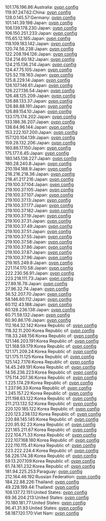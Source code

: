 101.176.196.86:Australia: [ovpn config](vpn/101_176_196_86.ovpn)  
119.97.247.62:China: [ovpn config](vpn/119_97_247_62.ovpn)  
128.0.145.57:Germany: [ovpn config](vpn/128_0_145_57.ovpn)  
101.141.39.198:Japan: [ovpn config](vpn/101_141_39_198.ovpn)  
106.139.178.230:Japan: [ovpn config](vpn/106_139_178_230.ovpn)  
106.150.251.233:Japan: [ovpn config](vpn/106_150_251_233.ovpn)  
115.65.12.165:Japan: [ovpn config](vpn/115_65_12_165.ovpn)  
118.109.183.142:Japan: [ovpn config](vpn/118_109_183_142.ovpn)  
120.74.56.238:Japan: [ovpn config](vpn/120_74_56_238.ovpn)  
122.208.194.126:Japan: [ovpn config](vpn/122_208_194_126.ovpn)  
124.214.60.182:Japan: [ovpn config](vpn/124_214_60_182.ovpn)  
124.215.136.214:Japan: [ovpn config](vpn/124_215_136_214.ovpn)  
124.47.75.105:Japan: [ovpn config](vpn/124_47_75_105.ovpn)  
125.52.118.163:Japan: [ovpn config](vpn/125_52_118_163.ovpn)  
125.8.229.14:Japan: [ovpn config](vpn/125_8_229_14.ovpn)  
126.107.146.61:Japan: [ovpn config](vpn/126_107_146_61.ovpn)  
126.227.136.54:Japan: [ovpn config](vpn/126_227_136_54.ovpn)  
126.48.125.209:Japan: [ovpn config](vpn/126_48_125_209.ovpn)  
126.88.133.37:Japan: [ovpn config](vpn/126_88_133_37.ovpn)  
126.88.88.191:Japan: [ovpn config](vpn/126_88_88_191.ovpn)  
126.89.154.10:Japan: [ovpn config](vpn/126_89_154_10.ovpn)  
133.175.174.202:Japan: [ovpn config](vpn/133_175_174_202.ovpn)  
133.186.36.207:Japan: [ovpn config](vpn/133_186_36_207.ovpn)  
138.64.96.144:Japan: [ovpn config](vpn/138_64_96_144.ovpn)  
153.222.107.200:Japan: [ovpn config](vpn/153_222_107_200.ovpn)  
157.120.104.139:Japan: [ovpn config](vpn/157_120_104_139.ovpn)  
159.28.132.206:Japan: [ovpn config](vpn/159_28_132_206.ovpn)  
160.86.17.150:Japan: [ovpn config](vpn/160_86_17_150.ovpn)  
175.177.6.45:Japan: [ovpn config](vpn/175_177_6_45.ovpn)  
180.145.138.227:Japan: [ovpn config](vpn/180_145_138_227.ovpn)  
180.28.240.8:Japan: [ovpn config](vpn/180_28_240_8.ovpn)  
210.194.188.9:Japan: [ovpn config](vpn/210_194_188_9.ovpn)  
218.216.218.36:Japan: [ovpn config](vpn/218_216_218_36.ovpn)  
218.41.217.216:Japan: [ovpn config](vpn/218_41_217_216.ovpn)  
219.100.37.104:Japan: [ovpn config](vpn/219_100_37_104.ovpn)  
219.100.37.105:Japan: [ovpn config](vpn/219_100_37_105.ovpn)  
219.100.37.107:Japan: [ovpn config](vpn/219_100_37_107.ovpn)  
219.100.37.13:Japan: [ovpn config](vpn/219_100_37_13.ovpn)  
219.100.37.177:Japan: [ovpn config](vpn/219_100_37_177.ovpn)  
219.100.37.182:Japan: [ovpn config](vpn/219_100_37_182.ovpn)  
219.100.37.19:Japan: [ovpn config](vpn/219_100_37_19.ovpn)  
219.100.37.31:Japan: [ovpn config](vpn/219_100_37_31.ovpn)  
219.100.37.49:Japan: [ovpn config](vpn/219_100_37_49.ovpn)  
219.100.37.51:Japan: [ovpn config](vpn/219_100_37_51.ovpn)  
219.100.37.55:Japan: [ovpn config](vpn/219_100_37_55.ovpn)  
219.100.37.58:Japan: [ovpn config](vpn/219_100_37_58.ovpn)  
219.100.37.86:Japan: [ovpn config](vpn/219_100_37_86.ovpn)  
219.100.37.87:Japan: [ovpn config](vpn/219_100_37_87.ovpn)  
219.100.37.96:Japan: [ovpn config](vpn/219_100_37_96.ovpn)  
219.165.249.8:Japan: [ovpn config](vpn/219_165_249_8.ovpn)  
221.114.170.58:Japan: [ovpn config](vpn/221_114_170_58.ovpn)  
222.230.56.91:Japan: [ovpn config](vpn/222_230_56_91.ovpn)  
223.218.111.73:Japan: [ovpn config](vpn/223_218_111_73.ovpn)  
27.89.16.78:Japan: [ovpn config](vpn/27_89_16_78.ovpn)  
27.96.32.74:Japan: [ovpn config](vpn/27_96_32_74.ovpn)  
36.52.207.70:Japan: [ovpn config](vpn/36_52_207_70.ovpn)  
58.146.60.112:Japan: [ovpn config](vpn/58_146_60_112.ovpn)  
60.112.43.188:Japan: [ovpn config](vpn/60_112_43_188.ovpn)  
60.128.236.138:Japan: [ovpn config](vpn/60_128_236_138.ovpn)  
60.71.59.132:Japan: [ovpn config](vpn/60_71_59_132.ovpn)  
60.90.86.176:Japan: [ovpn config](vpn/60_90_86_176.ovpn)  
112.164.32.142:Korea Republic of: [ovpn config](vpn/112_164_32_142.ovpn)  
118.32.11.200:Korea Republic of: [ovpn config](vpn/118_32_11_200.ovpn)  
118.33.248.156:Korea Republic of: [ovpn config](vpn/118_33_248_156.ovpn)  
121.146.203.191:Korea Republic of: [ovpn config](vpn/121_146_203_191.ovpn)  
121.168.59.179:Korea Republic of: [ovpn config](vpn/121_168_59_179.ovpn)  
121.171.209.24:Korea Republic of: [ovpn config](vpn/121_171_209_24.ovpn)  
121.175.11.125:Korea Republic of: [ovpn config](vpn/121_175_11_125.ovpn)  
125.142.7.176:Korea Republic of: [ovpn config](vpn/125_142_7_176.ovpn)  
14.45.249.191:Korea Republic of: [ovpn config](vpn/14_45_249_191.ovpn)  
14.56.236.223:Korea Republic of: [ovpn config](vpn/14_56_236_223.ovpn)  
175.114.207.36:Korea Republic of: [ovpn config](vpn/175_114_207_36.ovpn)  
1.225.174.29:Korea Republic of: [ovpn config](vpn/1_225_174_29.ovpn)  
1.237.96.33:Korea Republic of: [ovpn config](vpn/1_237_96_33.ovpn)  
1.245.157.22:Korea Republic of: [ovpn config](vpn/1_245_157_22.ovpn)  
211.198.63.122:Korea Republic of: [ovpn config](vpn/211_198_63_122.ovpn)  
211.213.132.52:Korea Republic of: [ovpn config](vpn/211_213_132_52.ovpn)  
220.120.185.122:Korea Republic of: [ovpn config](vpn/220_120_185_122.ovpn)  
220.123.238.132:Korea Republic of: [ovpn config](vpn/220_123_238_132.ovpn)  
220.88.145.145:Korea Republic of: [ovpn config](vpn/220_88_145_145.ovpn)  
220.95.92.23:Korea Republic of: [ovpn config](vpn/220_95_92_23.ovpn)  
221.165.211.67:Korea Republic of: [ovpn config](vpn/221_165_211_67.ovpn)  
222.104.71.33:Korea Republic of: [ovpn config](vpn/222_104_71_33.ovpn)  
222.107.168.180:Korea Republic of: [ovpn config](vpn/222_107_168_180.ovpn)  
222.110.115.41:Korea Republic of: [ovpn config](vpn/222_110_115_41.ovpn)  
223.222.224.4:Korea Republic of: [ovpn config](vpn/223_222_224_4.ovpn)  
58.226.174.38:Korea Republic of: [ovpn config](vpn/58_226_174_38.ovpn)  
59.13.207.109:Korea Republic of: [ovpn config](vpn/59_13_207_109.ovpn)  
61.74.161.232:Korea Republic of: [ovpn config](vpn/61_74_161_232.ovpn)  
181.94.225.253:Paraguay: [ovpn config](vpn/181_94_225_253.ovpn)  
212.164.46.192:Russian Federation: [ovpn config](vpn/212_164_46_192.ovpn)  
184.22.88.226:Thailand: [ovpn config](vpn/184_22_88_226.ovpn)  
49.228.199.44:Thailand: [ovpn config](vpn/49_228_199_44.ovpn)  
108.137.72.151:United States: [ovpn config](vpn/108_137_72_151.ovpn)  
69.36.204.213:United States: [ovpn config](vpn/69_36_204_213.ovpn)  
70.180.181.77:United States: [ovpn config](vpn/70_180_181_77.ovpn)  
96.41.31.93:United States: [ovpn config](vpn/96_41_31_93.ovpn)  
58.187.120.170:Viet Nam: [ovpn config](vpn/58_187_120_170.ovpn)  
